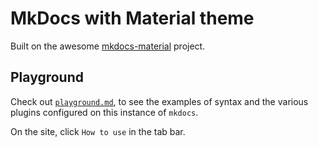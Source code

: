 # MkDocs with Material theme

Built on the awesome [mkdocs-material](https://squidfunk.github.io/mkdocs-material) project.


## Playground

Check out [`playground.md`](./docs/howto/playground.md), to see the examples of syntax and the
various plugins configured on this instance of `mkdocs`.

On the site, click `How to use` in the tab bar.
